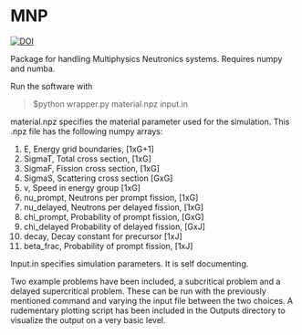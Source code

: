 # MNP
<a href="https://zenodo.org/badge/latestdoi/451990863"><img src="https://zenodo.org/badge/451990863.svg" alt="DOI"></a>

Package for handling Multiphysics Neutronics systems. Requires numpy and numba.

Run the software with  

>$python wrapper.py material.npz input.in

material.npz specifies the material parameter used for the simulation. This .npz file has the following numpy arrays:
<ol>
<li> E,             Energy grid boundaries,         [1xG+1] </li>
<li> SigmaT,        Total cross section,            [1xG] </li>
<li> SigmaF,        Fission cross section,          [1xG] </li>
<li> SigmaS,        Scattering cross section        [GxG] </li>
<li> v,             Speed in energy group           [1xG] </li>
<li> nu_prompt,     Neutrons per prompt fission,    [1xG] </li>
<li> nu_delayed,    Neutrons per delayed fission,   [1xG] </li>
<li> chi_prompt,    Probability of prompt fission,  [GxG] </li>
<li> chi_delayed    Probability of delayed fission, [GxJ] </li>
<li> decay,         Decay constant for precursor    [1xJ] </li>
<li> beta_frac,     Probability of prompt fission,  [1xJ] </li>
</ol>

Input.in specifies simulation parameters. It is self documenting.

Two example problems have been included, a subcritical problem and a delayed supercritical problem. These can be run with the previously mentioned command and varying the input file between the two choices. A rudementary plotting script has been included in the Outputs directory to visualize the output on a very basic level. 
